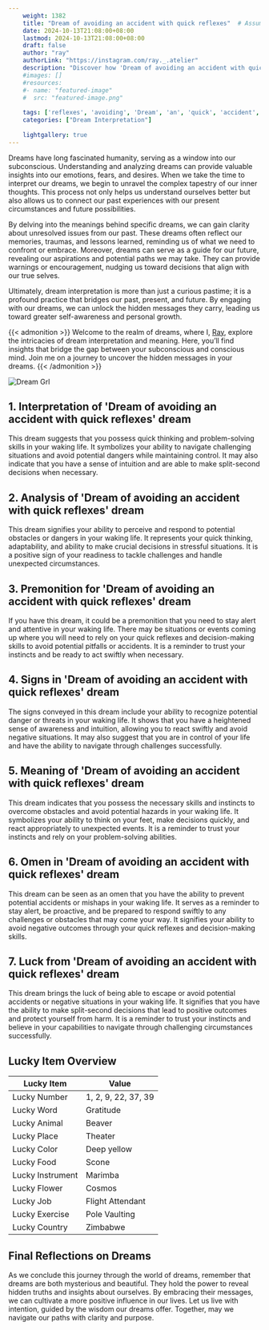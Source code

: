 ```yaml
---
    weight: 1382
    title: "Dream of avoiding an accident with quick reflexes"  # Assuming 'title' column exists
    date: 2024-10-13T21:08:00+08:00
    lastmod: 2024-10-13T21:08:00+08:00
    draft: false
    author: "ray"
    authorLink: "https://instagram.com/ray._.atelier"
    description: "Discover how 'Dream of avoiding an accident with quick reflexes' can interpret your future and uncover its significant meanings in your life."
    #images: []
    #resources:
    #- name: "featured-image"
    #  src: "featured-image.png"
    
    tags: ['reflexes', 'avoiding', 'Dream', 'an', 'quick', 'accident', 'of', 'with']
    categories: ["Dream Interpretation"]
    
    lightgallery: true
---
```

    
Dreams have long fascinated humanity, serving as a window into our subconscious. Understanding and analyzing dreams can provide valuable insights into our emotions, fears, and desires. When we take the time to interpret our dreams, we begin to unravel the complex tapestry of our inner thoughts. This process not only helps us understand ourselves better but also allows us to connect our past experiences with our present circumstances and future possibilities.

By delving into the meanings behind specific dreams, we can gain clarity about unresolved issues from our past. These dreams often reflect our memories, traumas, and lessons learned, reminding us of what we need to confront or embrace. Moreover, dreams can serve as a guide for our future, revealing our aspirations and potential paths we may take. They can provide warnings or encouragement, nudging us toward decisions that align with our true selves.

Ultimately, dream interpretation is more than just a curious pastime; it is a profound practice that bridges our past, present, and future. By engaging with our dreams, we can unlock the hidden messages they carry, leading us toward greater self-awareness and personal growth.

{{< admonition >}}
Welcome to the realm of dreams, where I, [Ray](https://instagram.com/ray._.atelier), explore the intricacies of dream interpretation and meaning. Here, you’ll find insights that bridge the gap between your subconscious and conscious mind. Join me on a journey to uncover the hidden messages in your dreams.
{{< /admonition >}}

![Dream Grl](https://cdn.pixabay.com/photo/2017/11/02/03/35/gothic-2910057_1280.jpg "Dream Grl")

## 1. Interpretation of 'Dream of avoiding an accident with quick reflexes' dream
 This dream suggests that you possess quick thinking and problem-solving skills in your waking life. It symbolizes your ability to navigate challenging situations and avoid potential dangers while maintaining control. It may also indicate that you have a sense of intuition and are able to make split-second decisions when necessary.

## 2. Analysis of 'Dream of avoiding an accident with quick reflexes' dream
 This dream signifies your ability to perceive and respond to potential obstacles or dangers in your waking life. It represents your quick thinking, adaptability, and ability to make crucial decisions in stressful situations. It is a positive sign of your readiness to tackle challenges and handle unexpected circumstances.

## 3. Premonition for 'Dream of avoiding an accident with quick reflexes' dream
 If you have this dream, it could be a premonition that you need to stay alert and attentive in your waking life. There may be situations or events coming up where you will need to rely on your quick reflexes and decision-making skills to avoid potential pitfalls or accidents. It is a reminder to trust your instincts and be ready to act swiftly when necessary.

## 4. Signs in 'Dream of avoiding an accident with quick reflexes' dream
 The signs conveyed in this dream include your ability to recognize potential danger or threats in your waking life. It shows that you have a heightened sense of awareness and intuition, allowing you to react swiftly and avoid negative situations. It may also suggest that you are in control of your life and have the ability to navigate through challenges successfully.

## 5. Meaning of 'Dream of avoiding an accident with quick reflexes' dream
 This dream indicates that you possess the necessary skills and instincts to overcome obstacles and avoid potential hazards in your waking life. It symbolizes your ability to think on your feet, make decisions quickly, and react appropriately to unexpected events. It is a reminder to trust your instincts and rely on your problem-solving abilities.

## 6. Omen in 'Dream of avoiding an accident with quick reflexes' dream
 This dream can be seen as an omen that you have the ability to prevent potential accidents or mishaps in your waking life. It serves as a reminder to stay alert, be proactive, and be prepared to respond swiftly to any challenges or obstacles that may come your way. It signifies your ability to avoid negative outcomes through your quick reflexes and decision-making skills.

## 7. Luck from 'Dream of avoiding an accident with quick reflexes' dream
 This dream brings the luck of being able to escape or avoid potential accidents or negative situations in your waking life. It signifies that you have the ability to make split-second decisions that lead to positive outcomes and protect yourself from harm. It is a reminder to trust your instincts and believe in your capabilities to navigate through challenging circumstances successfully.

## Lucky Item Overview
| Lucky Item          | Value              |
|---------------|--------------------|
| Lucky Number        | 1, 2, 9, 22, 37, 39  |
| Lucky Word          | Gratitude |
| Lucky Animal        | Beaver |
| Lucky Place         | Theater     |
| Lucky Color         | Deep yellow     |
| Lucky Food          | Scone      |
| Lucky Instrument    | Marimba |
| Lucky Flower        | Cosmos    |
| Lucky Job           | Flight Attendant       |
| Lucky Exercise      | Pole Vaulting  |
| Lucky Country       | Zimbabwe    |


##  Final Reflections on Dreams

As we conclude this journey through the world of dreams, remember that dreams are both mysterious and beautiful. They hold the power to reveal hidden truths and insights about ourselves. By embracing their messages, we can cultivate a more positive influence in our lives. Let us live with intention, guided by the wisdom our dreams offer. Together, may we navigate our paths with clarity and purpose.
